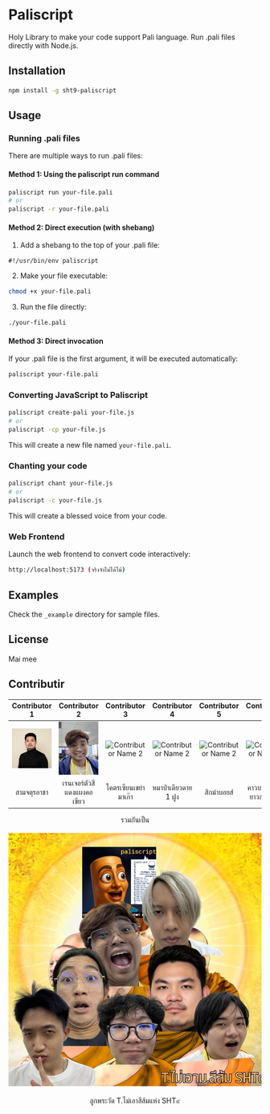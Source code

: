 # Paliscript

Holy Library to make your code support Pali language. Run .pali files directly with Node.js.

## Installation

```bash
npm install -g sht9-paliscript
```

## Usage

### Running .pali files

There are multiple ways to run .pali files:

#### Method 1: Using the paliscript run command

```bash
paliscript run your-file.pali
# or
paliscript -r your-file.pali
```

#### Method 2: Direct execution (with shebang)

1. Add a shebang to the top of your .pali file:

```
#!/usr/bin/env paliscript
```

2. Make your file executable:

```bash
chmod +x your-file.pali
```

3. Run the file directly:

```bash
./your-file.pali
```

#### Method 3: Direct invocation

If your .pali file is the first argument, it will be executed automatically:

```bash
paliscript your-file.pali
```

### Converting JavaScript to Paliscript

```bash
paliscript create-pali your-file.js
# or
paliscript -cp your-file.js
```

This will create a new file named `your-file.pali`.

### Chanting your code

```bash
paliscript chant your-file.js
# or
paliscript -c your-file.js
```

This will create a blessed voice from your code.

### Web Frontend

Launch the web frontend to convert code interactively:

```bash
http://localhost:5173 (จริงจังไม่ได้โม้)
```

## Examples

Check the `_example` directory for sample files.

## License

Mai mee

## Contributir

| Contributor 1 | Contributor 2 | Contributor 3 |Contributor 4 | Contributor 5 |Contributor 6 |Contributor  7| 
| :------------------: | :------------------: | :------------------: | :------------------: | :------------------: | :------------------: | :------------------: |
| <img src="image/1.jpeg" alt="Contributor Name 1" width="100"/> | <img src="image/2.jpg" alt="Contributor Name 2" width="100"/> | <img src="image/3.jpg" alt="Contributor Name 2" width="100"/> | <img src="image/4.jpg" alt="Contributor Name 2" width="100"/> | <img src="image/5.jpg" alt="Contributor Name 2" width="100"/> | <img src="image/6.jpg" alt="Contributor Name 2" width="100"/> | <img src="image/7.jpg" alt="Contributor Name 2" width="100"/> |
| สามจตุรอาชา | เรนเจอร์ตัวสีแดงแผงคอเขียว | โคตรเซียนเขย่ามาเก๊า | หมาป่าเดียวดาย 1 ฝูง | สิกม๋าบอยส์ | คาวบอยปืนสั้นยาวสองเมตร | ช็อคแลตเย็นหวานน้อย |

<center> รวมกันเป็น </center> </br> 
<center> <img src="image/8.png" alt="Hehe" /> </center> </br> 
<center> ลูกพระวัด T.ไม่เอาสีส้มแห่ง SHT๙ </center> </br> 